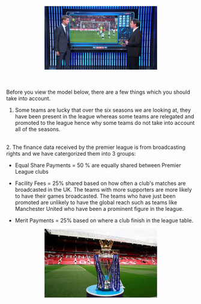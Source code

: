 

<center><img src="Gary-Neville.jpg" alt="logo" width="300"></center>

<br>
<br>

Before you view the model below, there are a few things which you should take into account.

1. Some teams are lucky that over the six seasons we are looking at, they have been present in the league whereas some teams are relegated and promoted to the league hence why some teams do not take into account all of the seasons.
<br>
2. The finance data received by the premier league is from broadcasting rights and we have catergorized them into 3 groups: 

- Equal Share Payments = 50 % are equally            shared between Premier League clubs

- Facility Fees = 25% shared based on how             often a club's matches are broadcasted in           the UK. The teams with more supporters are           more likely to have their games                     broadcasted. The teams who have just been           promoted are unlikely to have the global            reach such as teams like Manchester United           who have been a prominent figure in the             league.

- Merit Payments = 25% based on where a             club finish in the league table.


<center><img src="trophy.JPG" alt="logo" width="300"></center>

<br>

